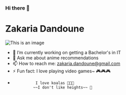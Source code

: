 ### Hi there 👋

<!--
**ZakariaD21/ZakariaD21** is a ✨ _special_ ✨ repository because its `README.md` (this file) appears on your GitHub profile.

Here are some ideas to get you started:


-->
# Zakaria Dandoune
![This is an image](https://myoctocat.com/assets/images/base-octocat.svg)




- 🔭 I’m currently working on getting a Bachelor's in IT
- 💬 Ask me about anime recommendations
- 📫 How to reach me: zakaria.dandoune@gmail.com
- ⚡ Fun fact: I love playing video games~ 🎮🎮🎮
- 
                I love koalas 🐨🐨🐨
               ~~I don't like heights~~ 🥲
